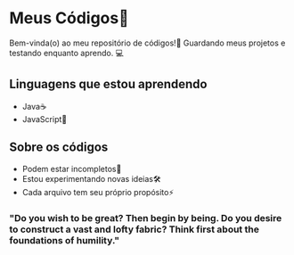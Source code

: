 # Meus Códigos🚀

Bem-vinda(o) ao meu repositório de códigos!💖
Guardando meus projetos e testando enquanto aprendo. 💻

## Linguagens que estou aprendendo
- Java☕
- JavaScript📜
  

## Sobre os códigos
- Podem estar incompletos🧩
- Estou experimentando novas ideias🛠️
- Cada arquivo tem seu próprio propósito⚡

 ### "Do you wish to be great? Then begin by being. Do you desire to construct a vast and lofty fabric? Think first about the foundations of humility."
